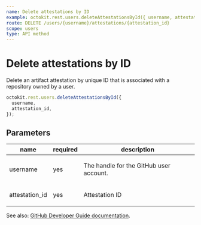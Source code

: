 ```yaml
---
name: Delete attestations by ID
example: octokit.rest.users.deleteAttestationsById({ username, attestation_id })
route: DELETE /users/{username}/attestations/{attestation_id}
scope: users
type: API method
---
```


# Delete attestations by ID

Delete an artifact attestation by unique ID that is associated with a repository owned by a user.

```js
octokit.rest.users.deleteAttestationsById({
  username,
  attestation_id,
});
```

## Parameters

<table>
  <thead>
    <tr>
      <th>name</th>
      <th>required</th>
      <th>description</th>
    </tr>
  </thead>
  <tbody>
    <tr><td>username</td><td>yes</td><td>

The handle for the GitHub user account.

</td></tr>
<tr><td>attestation_id</td><td>yes</td><td>

Attestation ID

</td></tr>
  </tbody>
</table>

See also: [GitHub Developer Guide documentation](https://docs.github.com/rest/users/attestations#delete-attestations-by-id).
